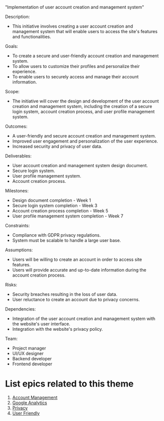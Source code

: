 "Implementation of user account creation and management system"

Description:

* This initiative involves creating a user account creation and management system that will enable users to access the site's features and functionalities.

Goals:

* To create a secure and user-friendly account creation and management system.
* To allow users to customize their profiles and personalize their experience.
* To enable users to securely access and manage their account information.

Scope:

* The initiative will cover the design and development of the user account creation and management system, including the creation of a secure login system, account creation process, and user profile management system.

Outcomes:

* A user-friendly and secure account creation and management system.
* Improved user engagement and personalization of the user experience.
* Increased security and privacy of user data.

Deliverables:

* User account creation and management system design document.
* Secure login system.
* User profile management system.
* Account creation process.

Milestones:

* Design document completion - Week 1
* Secure login system completion - Week 3
* Account creation process completion - Week 5
* User profile management system completion - Week 7

Constraints:

* Compliance with GDPR privacy regulations.
* System must be scalable to handle a large user base.

Assumptions:

* Users will be willing to create an account in order to access site features.
* Users will provide accurate and up-to-date information during the account creation process.

Risks:

* Security breaches resulting in the loss of user data.
* User reluctance to create an account due to privacy concerns.

Dependencies:

* Integration of the user account creation and management system with the website's user interface.
* Integration with the website's privacy policy.

Team:

* Project manager
* UI/UX designer
* Backend developer
* Frontend developer

# List epics related to this theme
1. [Account Management](epics/user_account_managment.md)
2. [Google Analytics](epics/add_analytics.md)
3. [Privacy](epics/privacy_policy_creation.md)
4. [User Friendly](epics/build_website.md)